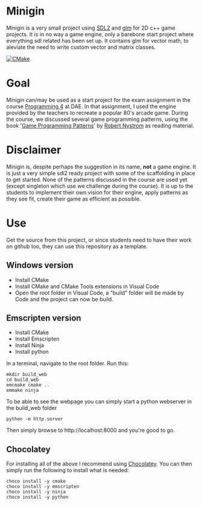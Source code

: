﻿# Minigin

Minigin is a very small project using [SDL2](https://www.libsdl.org/) and [glm](https://github.com/g-truc/glm) for 2D c++ game projects. It is in no way a game engine, only a barebone start project where everything sdl related has been set up. It contains glm for vector math, to aleviate the need to write custom vector and matrix classes.

[![CMake](https://github.com/liamcremers/GameEngine/actions/workflows/cmake.yml/badge.svg?branch=feature%2Fcmake)](https://github.com/liamcremers/GameEngine/actions/workflows/cmake.yml)

# Goal

Minigin can/may be used as a start project for the exam assignment in the course [Programming 4](https://youtu.be/j96Oh6vzhmg) at DAE. In that assignment, I used the engine provided by the teachers to recreate a popular 80's arcade game. During the course, we discussed several game programming patterns, using the book '[Game Programming Patterns](https://gameprogrammingpatterns.com/)' by [Robert Nystrom](https://github.com/munificent) as reading material.

# Disclaimer

Minigin is, despite perhaps the suggestion in its name, **not** a game engine. It is just a very simple sdl2 ready project with some of the scaffolding in place to get started. None of the patterns discussed in the course are used yet (except singleton which use we challenge during the course). It is up to the students to implement their own vision for their engine, apply patterns as they see fit, create their game as efficient as possible.

# Use

Get the source from this project, or since students need to have their work on github too, they can use this repository as a template.

## Windows version

- Install CMake 
- Install CMake and CMake Tools extensions in Visual Code
- Open the root folder in Visual Code, a "build" folder will be made by Code and the project can now be build.

## Emscripten version

- Install CMake 
- Install Emscripten
- Install Ninja
- Install python

In a terminal, navigate to the root folder. Run this: 

    mkdir build_web
    cd build_web
    emcmake cmake ..
    emmake ninja

To be able to see the webpage you can simply start a python webserver in the build_web folder

    python -m http.server

Then simply browse to http://localhost:8000 and you're good to go.

## Chocolatey

For installing all of the above I recommend using [Chocolatey](https://chocolatey.org/). You can then simply run the following to install what is needed:

    choco install -y cmake
    choco install -y emscripten
    choco install -y ninja
    choco install -y python

